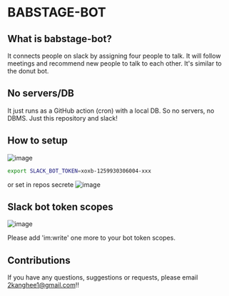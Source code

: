 # BABSTAGE-BOT

## What is babstage-bot?

It connects people on slack by assigning four people to talk. It will follow meetings and recommend new people to talk to each other. It's similar to the donut bot.

## No servers/DB

It just runs as a GitHub action (cron) with a local DB. So no servers, no DBMS. Just this repository and slack!

## How to setup

![image](https://user-images.githubusercontent.com/13143402/135459038-96a1415c-c2be-44f0-b031-42f7d837dd99.png)

```bash
export SLACK_BOT_TOKEN=xoxb-1259930306004-xxx
```

or set in repos secrete
![image](https://user-images.githubusercontent.com/901975/108782134-ff682100-75a5-11eb-907e-6f85616e1624.png)

## Slack bot token scopes

![image](https://user-images.githubusercontent.com/13143402/135458892-85e7d48d-abd4-498a-a0e9-60397376ebf4.png)

Please add 'im:write' one more to your bot token scopes.

## Contributions

If you have any questions, suggestions or requests, please email 2kanghee1@gmail.com!!
